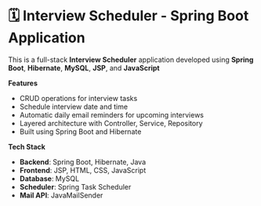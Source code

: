 # 🗓️ Interview Scheduler - Spring Boot Application

This is a full-stack **Interview Scheduler** application developed using **Spring Boot**, **Hibernate**, **MySQL**, **JSP**, and **JavaScript**

**Features**

- CRUD operations for interview tasks
- Schedule interview date and time
- Automatic daily email reminders for upcoming interviews
- Layered architecture with Controller, Service, Repository
- Built using Spring Boot and Hibernate

**Tech Stack**

- **Backend**: Spring Boot, Hibernate, Java
- **Frontend**: JSP, HTML, CSS, JavaScript
- **Database**: MySQL
- **Scheduler**: Spring Task Scheduler
- **Mail API**: JavaMailSender
